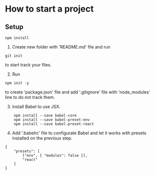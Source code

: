 # How to start a project

Setup
---
 
```
npm install
```

1. Create new folder with 'README.md' file and run 
```
git init
```
to start track your files.

2. Run
```
npm init -y
```
to create 'package.json' file and add '.gitignore' file with 'node_modules' line to do not track them.

3. Install Babel to use JSX.
```
    npm install --save babel-core
    npm install --save babel-preset-env
    npm install --save babel-preset-react
```
4. Add '.babelrc' file to configurate Babel and let it works with presets installed on the previous step.
 
```
{
    "presets": [
        ["env", { "modules": false }],
        "react"
    ]
}
```